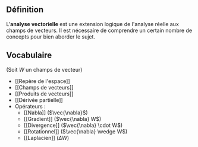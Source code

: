 ## Définition
L'**analyse vectorielle** est une extension logique de l'analyse réelle aux champs de vecteurs. Il est nécessaire de comprendre un certain nombre de concepts pour bien aborder le sujet. 

## Vocabulaire
(Soit $W$ un champs de vecteur)
- [[Repère de l'espace]]
- [[Champs de vecteurs]]
- [[Produits de vecteurs]]
- [[Dérivée partielle]]
- Opérateurs :
	- [[Nabla]] ($\vec{\nabla}$)
	- [[Gradient]] ($\vec{\nabla} W$)
	- [[Divergence]] ($\vec{\nabla} \cdot W$) 
	- [[Rotationnel]] ($\vec{\nabla} \wedge W$)
	- [[Laplacien]] ($\Delta W$)